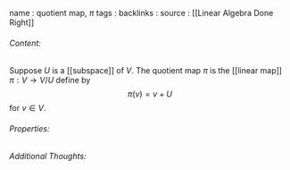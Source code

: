 name : quotient map, $\pi$
tags : 
backlinks : 
source : [[Linear Algebra Done Right]]

###### Content:
Suppose $U$ is a [[subspace]] of $V$. The quotient map $\pi$ is the [[linear map]] $\pi : V \rightarrow V/U$ define by $$\pi(v) = v+U$$ for $v\in V$.

###### Properties:


###### Additional Thoughts:
